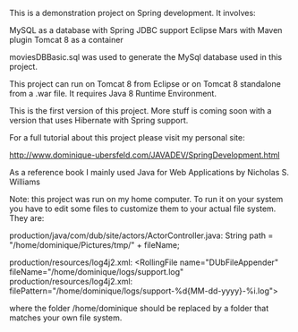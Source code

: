 This is a demonstration project on Spring development. It involves:

MySQL as a database with Spring JDBC support
Eclipse Mars with Maven plugin
Tomcat 8 as a container

moviesDBBasic.sql was used to generate the MySql database used in this project.

This project can run on Tomcat 8 from Eclipse or on Tomcat 8 standalone from a .war file. It requires Java 8 Runtime Environment.

This is the first version of this project. More stuff is coming soon with a version that uses Hibernate with Spring support.

For a full tutorial about this project please visit my personal site:

http://www.dominique-ubersfeld.com/JAVADEV/SpringDevelopment.html

As a reference book I mainly used Java for Web Applications by Nicholas S. Williams

Note: this project was run on my home computer. To run it on your system you have to edit some files to customize them to your actual file system. They are:

production/java/com/dub/site/actors/ActorController.java:		String path = "/home/dominique/Pictures/tmp/" + fileName; 

production/resources/log4j2.xml:        <RollingFile name="DUbFileAppender" fileName="/home/dominique/logs/support.log"
production/resources/log4j2.xml:                     filePattern="/home/dominique/logs/support-%d{MM-dd-yyyy}-%i.log">

where the folder /home/dominique should be replaced by a folder that matches your own file system.
